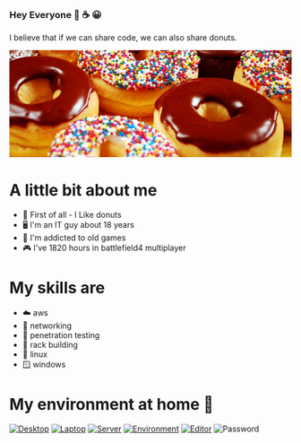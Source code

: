 ### Hey Everyone 🍩 ☕ 😀
I believe that if we can share code, we can also share donuts.

![image](donuts.png)

# A little bit about me 

- 🍩 First of all - I Like donuts
- 🖥️ I'm an IT guy about 18 years
- 👾 I'm addicted to old games
- 🎮 I've 1820 hours in battlefield4 multiplayer

# My skills are
- :cloud: aws
- :satellite: networking
- :key: penetration testing
- :department_store: rack building
- :penguin: linux 
- :window: windows

# My environment at home 🐧

[![Desktop](https://img.shields.io/badge/Desktop-ubuntu-orange)](https://ubuntu.com/)
[![Laptop](https://img.shields.io/badge/Laptop-debian-red)](https://www.debian.org/)
[![Server](https://img.shields.io/badge/Server-fedora-blue)](https://getfedora.org/)
[![Environment](https://img.shields.io/badge/Environment-kde-blue)](https://kde.org/)
[![Editor](https://img.shields.io/badge/Editor-atom-yellowgreen)](https://atom.io/)
![Password](https://img.shields.io/badge/Account--Password-password123!-purple)

<!--
**free-doughnuts/free-doughnuts** is a ✨ _special_ ✨ repository because its `README.md` (this file) appears on your GitHub profile.

Here are some ideas to get you started:

- 🔭 I’m currently working on ...
- 🌱 I’m currently learning ...
- 👯 I’m looking to collaborate on ...
- 🤔 I’m looking for help with ...
- 💬 Ask me about ...
- 📫 How to reach me: ...
- 😄 Pronouns: ...
- ⚡ Fun fact: ...

-->
